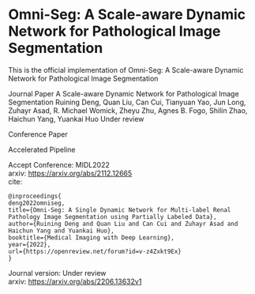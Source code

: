 # Omni-Seg: A Scale-aware Dynamic Network for Pathological Image Segmentation
This is the official implementation of Omni-Seg: A Scale-aware Dynamic Network for Pathological Image Segmentation  

Journal Paper
A Scale-aware Dynamic Network for Pathological Image Segmentation
Ruining Deng, Quan Liu, Can Cui, Tianyuan Yao, Jun Long, Zuhayr Asad, R. Michael Womick, Zheyu Zhu, Agnes B. Fogo, Shilin Zhao, Haichun Yang, Yuankai Huo
Under review




Conference Paper


Accelerated Pipeline



Accept Conference: MIDL2022  
arxiv: https://arxiv.org/abs/2112.12665   
cite: 
```
@inproceedings{
deng2022omniseg,
title={Omni-Seg: A Single Dynamic Network for Multi-label Renal Pathology Image Segmentation using Partially Labeled Data},
author={Ruining Deng and Quan Liu and Can Cui and Zuhayr Asad and Haichun Yang and Yuankai Huo},
booktitle={Medical Imaging with Deep Learning},
year={2022},
url={https://openreview.net/forum?id=v-z4Zxkt9Ex}
}
```

Journal version: Under review  
arxiv: https://arxiv.org/abs/2206.13632v1  
